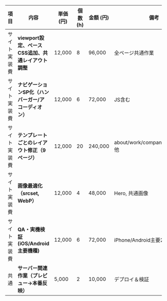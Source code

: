 | 項目     | 内容                                | 単価 (円) | 個数 (h) | 金額 (円)  | 備考                                |
| ------ | --------------------------------- | ------ | ------ | ------- | --------------------------------- |
| サイト実装費 | **viewport設定、ベースCSS追加、共通レイアウト調整** | 12,000 | 8      | 96,000  | 全ページ共通作業                          |
| サイト実装費 | **ナビゲーションSP化（ハンバーガー/アコーディオン）**    | 12,000 | 6      | 72,000  | JS含む                              |
| サイト実装費 | **テンプレートごとのレイアウト修正（9ページ）**        | 12,000 | 20     | 240,000 | about/work/company/recruit/form 他 |
| サイト実装費 | **画像最適化（srcset, WebP）**           | 12,000 | 4      | 48,000  | Hero, 共通画像                        |
| サイト実装費 | **QA・実機検証 (iOS/Android主要機種)**     | 12,000 | 6      | 72,000  | iPhone/Android主要2機種               |
| 共通     | **サーバー関連作業（プレビュー→本番反映）**          | 5,000  | 2      | 10,000  | デプロイ＆検証                           |
